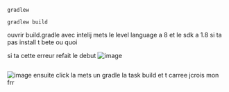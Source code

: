 ```
gradlew
```
```
gradlew build
```
ouvrir build.gradle avec intelij
mets le level language a 8 et le sdk a 1.8 si ta pas install t bete ou quoi

si ta cette erreur refait le debut
![image](https://github.com/user-attachments/assets/972fb5d0-1d25-4003-a733-5450a87e418e)
```
```

![image](https://github.com/user-attachments/assets/adf7d5d5-f16f-4224-983d-eff105addb28)
ensuite click la mets un gradle la task build et t carree jcrois mon frr
